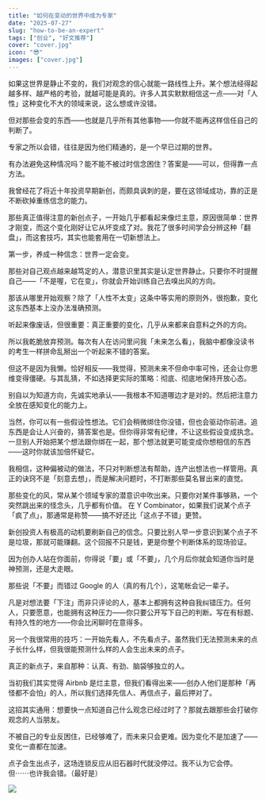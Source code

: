 ```yaml
---
title: "如何在变动的世界中成为专家"
date: "2025-07-27"
slug: "how-to-be-an-expert"
tags: ["创业", "好文推荐"]
cover: "cover.jpg"
icon: "😎"
images: ["cover.jpg"]
---
```

如果这世界是静止不变的，我们对观念的信心就能一路线性上升。某个想法经得起越多样、越严格的考验，就越可能是真的。许多人其实默默相信这一点——对「人性」这种变化不大的领域来说，这么想或许没错。



但对那些会变的东西——也就是几乎所有其他事物——你就不能再这样信任自己的判断了。



专家之所以会错，往往是因为他们精通的，是一个早已过期的世界。



有办法避免这种情况吗？能不能不被过时信念困住？答案是——可以，但得靠一点方法。



我曾经花了将近十年投资早期新创，而颇具讽刺的是，要在这领域成功，靠的正是不断砍掉重练信念的能力。



那些真正值得注意的新创点子，一开始几乎都看起来像烂主意，原因很简单：世界才刚变，而这个变化刚好让它从坏变成了对。我花了很多时间学会分辨这种「翻盘」，而这套技巧，其实也能套用在一切新想法上。



第一步，养成一种信念：世界一定会变。



那些对自己观点越来越笃定的人，潜意识里其实是认定世界静止。只要你不时提醒自己——「不是喔，它在变」，你就会开始训练自己去嗅出风的方向。



那该从哪里开始观察？除了「人性不太变」这条中等实用的原则外，很抱歉，变化这东西基本上没办法准确预测。



听起来像废话，但很重要：真正重要的变化，几乎从来都来自意料之外的方向。



所以我乾脆放弃预测。每次有人在访问里问我「未来怎么看」，我脑中都像没读书的考生一样拼命乱掰出一个听起来不错的答案。



但这不是因为我懒。恰好相反——我觉得，预测未来不但命中率可怜，还会让你思维变得僵硬。与其乱猜，不如选择更实际的策略：彻底、彻底地保持开放心态。



别自以为知道方向，先诚实地承认——我根本不知道哪边才是对的。然后把注意力全放在感知变化的能力上。



当然，你可以有一些假设性想法。它们会稍微绑住你没错，但也会驱动你前进。追东西是会让人兴奋的，猜答案也是。但你得非常有纪律，不让这些假设变成执念。
一旦别人开始把某个想法跟你绑在一起，那个想法就更可能变成你想相信的东西——这时你就该加倍怀疑它。



我相信，这种偏被动的做法，不只对判断想法有帮助，连产出想法也一样管用。真正的诀窍不是「刻意去想」，而是解决问题时，不打断那些莫名冒出来的直觉。



那些变化的风，常从某个领域专家的潜意识中吹出来。只要你对某件事够熟，一个突然跳出来的怪念头，几乎都有价值。
在 Y Combinator，如果我们说某个点子「疯了点」，那通常是称赞——搞不好还比「这点子不错」更赞。



新创投资人有极高的动机要刷新自己的信念。只要比别人早一步意识到某个点子不是垃圾，那就可能赚翻。这个回报不只是钱，更是你整个判断体系的现场验证。



因为创办人站在你面前，你得说「要」或「不要」，几个月后你就会知道你当时是神预测，还是大走眼。



那些说「不要」而错过 Google 的人（真的有几个），这笔帐会记一辈子。



凡是对想法要「下注」而非只评论的人，基本上都拥有这种自我纠错压力。任何人，只要愿意，也能拥有这种压力——你只要公开写下自己的判断。写在有标题、有持久性的地方——你会比闲聊时在意得多。



另一个我很常用的技巧：一开始先看人，不先看点子。虽然我们无法预测未来的点子长什么样，但我很能预测什么样的人会生出未来的点子。



真正的新点子，来自那种：认真、有劲、脑袋够独立的人。



当初我们其实觉得 Airbnb 是烂主意，但我们看得出来——创办人他们是那种「再怪都不会怕」的人，所以我们选择先信人、再信点子，最后押对了。



这招其实通用：想要快一点知道自己什么观念已经过时了？那就去跟那些会打破你观念的人当朋友。



不被自己的专业反困住，已经够难了，而未来只会更难。因为变化不是加速了——变化一直都在加速。



点子会生出点子，这场连锁反应从旧石器时代就没停过。我不认为它会停。
但⋯⋯也许我会错。（最好是）




![](https://prod-files-secure.s3.us-west-2.amazonaws.com/112d0858-5090-4d34-a606-b75eb8d65fd2/46476355-9cf3-4e99-9b7a-3531bc426380/1000202064.png?X-Amz-Algorithm=AWS4-HMAC-SHA256&X-Amz-Content-Sha256=UNSIGNED-PAYLOAD&X-Amz-Credential=ASIAZI2LB466ZQD75WPN%2F20250808%2Fus-west-2%2Fs3%2Faws4_request&X-Amz-Date=20250808T045747Z&X-Amz-Expires=3600&X-Amz-Security-Token=IQoJb3JpZ2luX2VjEGUaCXVzLXdlc3QtMiJGMEQCIA4RvwigKKA8piRxBSwcUc19lM%2BaoVlXj0xrC%2BAdC0kcAiBFaLkL%2FopdjH8marl%2FcbpQwnfA0B%2F2CbjPMbYj%2FSz7OyqIBAie%2F%2F%2F%2F%2F%2F%2F%2F%2F%2F8BEAAaDDYzNzQyMzE4MzgwNSIMR14INtw668o%2BuDtxKtwDONKSLSAH7WuxCQ%2F5FIDICjESMv%2BKrL%2F3qjCf2DzFq7pnx1g6ImX7ySe1MjIjiAJ2gJ0H6JOhfYfVPh4rJsm4RVXFhaP8zZ%2BeE448LwFQzz0xruurDQ%2FBKuGgjopXfvDXmWnYZNH%2Ba%2FQzwiGNFhuCv6R%2BChP63zjnDNnNNmINyNI08Lrq%2F%2FzXhWPm3JZX5wn9ohI9xZfQzuM8L7R6sh7hK7al8iUDBGBTGVEX3F90x%2Fij0DTmG36S4Ng3IxvjBGlRdSkqB49UtIC7mMOhIBxf4sC%2B2GvE1aRQ4sv6q0AoO3O%2FwDdCw7yo2q0Tp%2FsBSmt7mJ%2FBZ0oXbQPRCdIszonI1QqUbeS7txT0Snz%2BKOdGLoSOcOtzf3MoYcT9wCol%2F%2BkYmkNSWWn4HzG5AmVLQp%2F%2BzT5A%2FVQ4jv53SttKIJ0Sxxd7WA%2BxxmoCluDSmRh9rS9HqmUAwuqLZtZ1UgwBRNJ%2BTuJtHd1uQ6CbZNghCMEwVQyRv59wQb8PSLibykHPerAzYtCeWwsGZBu3TkOYuh%2B4FSYQvXuJrWTWhtDi7ARz9maHqmba8j5RB3yWaLO6xnjAzELuYUepIaX4EODYw%2B5I8HdVnv%2B%2FJaWgKcQAaSy7NnG3rBksmm1uxGfwngYwnITWxAY6pgGoeawxr%2FBQE9i4AUcOV558eU12XDdLVaAdZhUuZ1A1%2BVHOGzGgU0AOomArtXozmrToOKfot1b5PUqUlK5a25EPKAxl%2FVm4i0Apy%2FTs9x159wrLeid6PIdxiz4IM9I7c4MvfJknoN304wgYUpmqxPI7fICuZDbGomWf%2FI5Tt36Dhp%2Fyw%2BrRhk0VJkS6o8YPLimpOgzzmbAE44wRU5jj3mdOAw4NbAki&X-Amz-Signature=bd71bb727649a23ea14749ebcae4c01fcaca532f536f5e49771cce505ac64f6d&X-Amz-SignedHeaders=host&x-amz-checksum-mode=ENABLED&x-id=GetObject)

